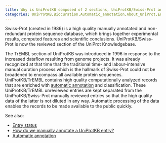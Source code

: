 ```yaml
---
title: Why is UniProtKB composed of 2 sections, UniProtKB/Swiss-Prot and UniProtKB/TrEMBL?
categories: UniProtKB,Biocuration,Automatic_annotation,About_UniProt,Entry_information,faq
---
```


Swiss-Prot (created in 1986) is a high quality manually annotated and non-redundant protein sequence database, which brings together experimental results, computed features and scientific conclusions. UniProtKB/Swiss-Prot is now the reviewed section of the UniProt Knowledgebase.

The TrEMBL section of UniProtKB was introduced in 1996 in response to the increased dataflow resulting from genome projects. It was already recognized at that time that the traditional time- and labour-intensive manual curation process which is the hallmark of Swiss-Prot could not be broadened to encompass all available protein sequences. UniProtKB/TrEMBL contains high quality computationally analyzed records that are enriched with [automatic annotation](http://www.uniprot.org/help/automatic%5Fannotation) and classification. These UniProtKB/TrEMBL unreviewed entries are kept separated from the UniProtKB/Swiss-Prot manually reviewed entries so that the high quality data of the latter is not diluted in any way. Automatic processing of the data enables the records to be made available to the public quickly.

See also:

-   [Entry status](http://www.uniprot.org/manual/entry%5Fstatus)
-   [How do we manually annotate a UniProtKB entry?](http://www.uniprot.org/help/manual%5Fcuration)
-   [Automatic annotation](http://www.uniprot.org/help/automatic%5Fannotation)
